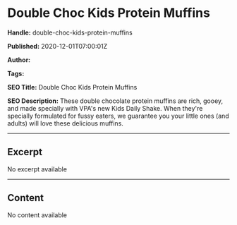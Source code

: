 # Double Choc Kids Protein Muffins

**Handle:** double-choc-kids-protein-muffins

**Published:** 2020-12-01T07:00:01Z

**Author:**  

**Tags:** 

**SEO Title:** Double Choc Kids Protein Muffins

**SEO Description:** These double chocolate protein muffins are rich, gooey, and made specially with VPA's new Kids Daily Shake. When they're specially formulated for fussy eaters, we guarantee you your little ones (and adults) will love these delicious muffins.

---

## Excerpt

No excerpt available

---

## Content

No content available

